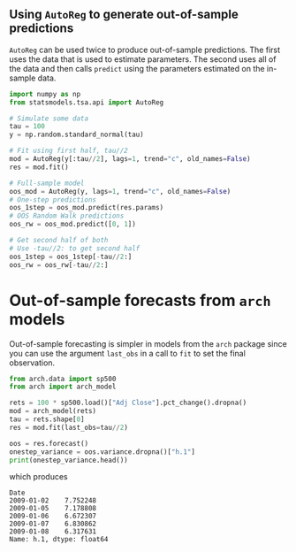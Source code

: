 <!--
.. title: MFE Computational Assignment 4 FAQ
.. slug: mfe-computational-exercise-4-faq
.. date: 2021-03-11 09:01:25 UTC
.. tags: 
.. category: 
.. link: 
.. description: 
.. type: text
-->

## Using `AutoReg` to generate out-of-sample predictions

`AutoReg` can be used twice to produce out-of-sample predictions. The first
uses the data that is used to estimate parameters. The second uses all of the
data and then calls `predict` using the parameters estimated on the in-sample
data.

```python
import numpy as np
from statsmodels.tsa.api import AutoReg

# Simulate some data
tau = 100
y = np.random.standard_normal(tau)

# Fit using first half, tau//2
mod = AutoReg(y[:tau//2], lags=1, trend="c", old_names=False)
res = mod.fit()

# Full-sample model
oos_mod = AutoReg(y, lags=1, trend="c", old_names=False)
# One-step predictions
oos_1step = oos_mod.predict(res.params)
# OOS Random Walk predictions
oos_rw = oos_mod.predict([0, 1])

# Get second half of both
# Use -tau//2: to get second half
oos_1step = oos_1step[-tau//2:]
oos_rw = oos_rw[-tau//2:]
```

# Out-of-sample forecasts from `arch` models

Out-of-sample forecasting is simpler in models from the `arch` package since you
can use the argument `last_obs` in a call to `fit` to set the final observation.

```python
from arch.data import sp500
from arch import arch_model

rets = 100 * sp500.load()["Adj Close"].pct_change().dropna()
mod = arch_model(rets)
tau = rets.shape[0]
res = mod.fit(last_obs=tau//2)

oos = res.forecast()
onestep_variance = oos.variance.dropna()["h.1"]
print(onestep_variance.head())
```

which produces

```text
Date
2009-01-02    7.752248
2009-01-05    7.178808
2009-01-06    6.672307
2009-01-07    6.830862
2009-01-08    6.317631
Name: h.1, dtype: float64
```